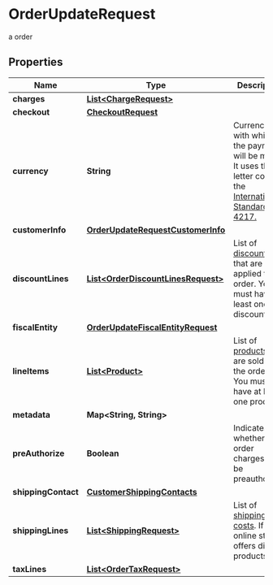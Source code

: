 

# OrderUpdateRequest

a order

## Properties

| Name | Type | Description | Notes |
|------------ | ------------- | ------------- | -------------|
|**charges** | [**List&lt;ChargeRequest&gt;**](ChargeRequest.md) |  |  [optional] |
|**checkout** | [**CheckoutRequest**](CheckoutRequest.md) |  |  [optional] |
|**currency** | **String** | Currency with which the payment will be made. It uses the 3-letter code of the [International Standard ISO 4217.](https://es.wikipedia.org/wiki/ISO_4217) |  [optional] |
|**customerInfo** | [**OrderUpdateRequestCustomerInfo**](OrderUpdateRequestCustomerInfo.md) |  |  [optional] |
|**discountLines** | [**List&lt;OrderDiscountLinesRequest&gt;**](OrderDiscountLinesRequest.md) | List of [discounts](https://developers.conekta.com/v2.2.0/reference/orderscreatediscountline) that are applied to the order. You must have at least one discount. |  [optional] |
|**fiscalEntity** | [**OrderUpdateFiscalEntityRequest**](OrderUpdateFiscalEntityRequest.md) |  |  [optional] |
|**lineItems** | [**List&lt;Product&gt;**](Product.md) | List of [products](https://developers.conekta.com/v2.2.0/reference/orderscreateproduct) that are sold in the order. You must have at least one product. |  [optional] |
|**metadata** | **Map&lt;String, String&gt;** |  |  [optional] |
|**preAuthorize** | **Boolean** | Indicates whether the order charges must be preauthorized |  [optional] |
|**shippingContact** | [**CustomerShippingContacts**](CustomerShippingContacts.md) |  |  [optional] |
|**shippingLines** | [**List&lt;ShippingRequest&gt;**](ShippingRequest.md) | List of [shipping costs](https://developers.conekta.com/v2.2.0/reference/orderscreateshipping). If the online store offers digital products. |  [optional] |
|**taxLines** | [**List&lt;OrderTaxRequest&gt;**](OrderTaxRequest.md) |  |  [optional] |



